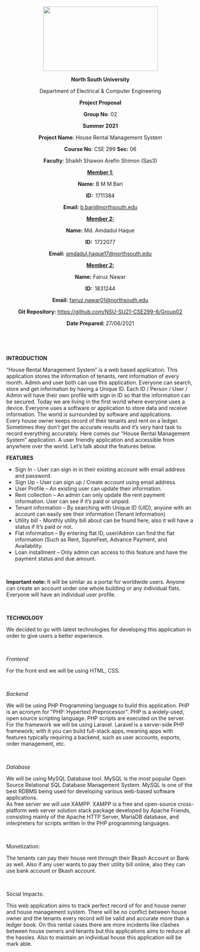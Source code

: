 <p style="text-align: center;">&nbsp;</p>
<p style="text-align: center;">&nbsp;</p>
<p align="center"><strong><img src="https://media.dhakatribune.com/uploads/2016/11/nsulogo.jpg" alt="" width="307" height="172" /></strong></p>
<p align="center"><strong>North South University</strong></p>
<p align="center">Department of Electrical &amp; Computer Engineering</p>
<p align="center"><strong>Project Proposal</strong></p>
<p align="center"><strong>Group No</strong>: 02</p>
<p align="center"><strong>Summer 2021</strong></p>
<p align="center"><strong>Project Name</strong>: House Rental Management System</p>
<p align="center"><strong>Course No</strong>: CSE 299 <strong>Sec</strong><strong>:</strong> 06</p>
<p align="center"><strong>Faculty</strong>: Shaikh Shawon Arefin Shimon (Sas3)</p>
<p align="center"><strong><u>Member 1</u></strong><u>:</u></p>
<p align="center"><strong>Name</strong><strong>:</strong> B M M Bari</p>
<p align="center"><strong>ID</strong><strong>:&nbsp; </strong>1711384</p>
<p align="center"><strong>Email</strong><strong>:</strong> <a href="mailto:b.bari@northsouth.edu">b.bari@northsouth.edu</a></p>
<p align="center"><strong><u>Member 2</u></strong><strong><u>:</u></strong></p>
<p align="center"><strong>Name</strong><strong>:</strong> Md. Amdadul Haque</p>
<p align="center"><strong>ID</strong><strong>:&nbsp; </strong>1722077</p>
<p align="center"><strong>Email</strong><strong>:</strong> <a href="mailto:amdadul.haque17@northsouth.edu">amdadul.haque17@northsouth.edu</a></p>
<p align="center"><strong><u>Member 2</u></strong><strong><u>:</u></strong></p>
<p align="center"><strong>Name</strong><strong>:</strong> Fairuz Nawar</p>
<p align="center"><strong>ID</strong><strong>:&nbsp; </strong>1831244</p>
<p align="center"><strong>Email</strong><strong>:</strong> <a href="mailto:fairuz.nawar01@northsouth.edu">fairuz.nawar01@northsouth.edu</a></p>
<p align="center"><strong>Git Repository</strong><strong>: </strong><a href="https://github.com/NSU-SU21-CSE299-6/Group02">https://github.com/NSU-SU21-CSE299-6/Group02</a></p>
<p align="center"><strong>Date Prepared</strong><strong>: </strong>27/06/2021</p>

<p><strong>&nbsp;</strong></p>
<p><strong>&nbsp;</strong></p>
<p><strong>INTRODUCTION</strong></p>
<p>“House Rental Management System” is a web based application.  This application stores the information of tenants, rent information of every month.  Admin and user both can use this application. Everyone can search, store and get information by having a Unique ID. Each ID / Person / User / Admin will have their own profile with sign in ID so that the information can be secured. Today we are living in the first world where everyone uses a device. Everyone uses a software or application to store data and receive information. The world is surrounded by software and applications. <br> 
Every house owner keeps record of their tenants and rent on a ledger.  Sometimes they don’t get the accurate results and it’s very hard task to record everything accurately.  Here comes our “House Rental Management System” application. A user friendly application and accessible from anywhere over the world. 
Let’s talk about the features below. 
</p>

<p><strong>FEATURES</strong></p>
<ul>
<li>Sign In - User can sign in in their existing account with email address and password.</li>
<li>Sign Up - User can sign up / Create account using email address.</li>
<li>User Profile – An existing user can update their information.</li>
<li>Rent collection – An admin can only update the rent payment information. User can see if it’s paid or unpaid. </li>
<li>Tenant information – By searching with Unique ID (UID), anyone with an account can easily see their information (Tenant Information) </li>
<li>Utility bill - Monthly utility bill about can be found here, also it will have a status if It’s paid or not. </li>
<li>Flat information – By entering flat ID, user/Admin can find the flat information (Such as Rent, SqureFeet, Advance Payment, and Availability.  </li>
<li>Loan installment – Only admin can access to this feature and have the payment status and due amount. </li>
</ul>
<p>&nbsp;</p>
<p> <strong>Important note:</strong> It will be similar as a portal for worldwide users. Anyone can create an account under one whole building or any individual flats. Everyone will have an individual user profile. </p>
<p>&nbsp;</p>
<p><strong>TECHNOLOGY</strong></p>
<p>We decided to go with latest technologies for developing this application in order to give users a better experience.</p>
<p>&nbsp;</p>
<p><em>Frontend</em></p>
<p>For the front end we will be using HTML, CSS. </p>
<p>&nbsp;</p>
<p><em>Backend</em></p>
<p>We will be using PHP Programming language to build this application. PHP is an acronym for "PHP: Hypertext Preprocessor". PHP is a widely-used, open source scripting language. PHP scripts are executed on the server. <br>
For the framework we will be using Laravel. Laravel is a server-side PHP framework; with it you can build full-stack apps, meaning apps with features typically requiring a backend, such as user accounts, exports, order management, etc.
</p>
<p>&nbsp;</p>
<p><em>Database</em></p>
<p>We will be using MySQL Database tool.  MySQL is the most popular Open Source Relational SQL Database Management System. MySQL is one of the best RDBMS being used for developing various web-based software applications. <br>
As free server we will use XAMPP. XAMPP is a free and open-source cross-platform web server solution stack package developed by Apache Friends, consisting mainly of the Apache HTTP Server, MariaDB database, and interpreters for scripts written in the PHP programming languages.
</p>
<p>&nbsp;</p>
<p>Monetization:</p>
<p>The tenants can pay their house rent through their Bkash Account or Bank as well. Also if any user wants to pay their utility bill online, also they can use bank account or Bkash account.   </p>
<p>&nbsp;</p>
<p>Social Impacts:</p>
<p>This web application aims to track perfect record of for and house owner and house management system. There will be no conflict between house owner and the tenants every record will be valid and accurate more than a ledger book. On this rental cases there are more incidents like clashes between house owners and tenants but this applications aims to reduce all the hassles. Also to maintain an individual house this application will be mark able.  </p>
<p>&nbsp;</p>
